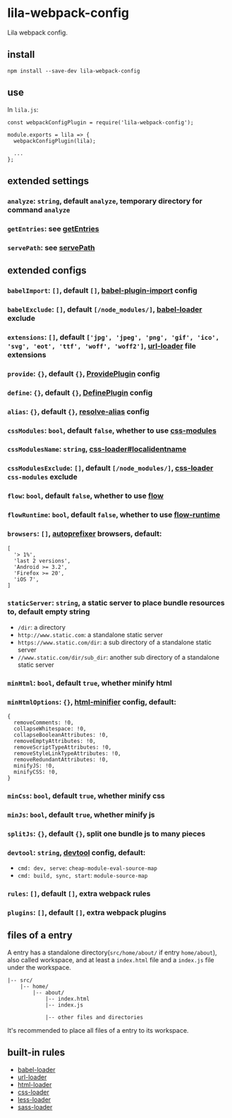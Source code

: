 # lila-webpack-config

Lila webpack config.

## install

```
npm install --save-dev lila-webpack-config
```

## use

In `lila.js`:

```
const webpackConfigPlugin = require('lila-webpack-config');

module.exports = lila => {
  webpackConfigPlugin(lila);

  ...
};
```

## extended settings

### `analyze`: `string`, default `analyze`, temporary directory for command `analyze`

### `getEntries`: see [getEntries](./src/settings.js#L11)

### `servePath`: see [servePath](./src/settings.js#L26)

## extended configs

### `babelImport`: `[]`, default `[]`, [babel-plugin-import](https://github.com/ant-design/babel-plugin-import) config

### `babelExclude`: `[]`, default `[/node_modules/]`, [babel-loader](https://github.com/babel/babel-loader) exclude

### `extensions`: `[]`, default `['jpg', 'jpeg', 'png', 'gif', 'ico', 'svg', 'eot', 'ttf', 'woff', 'woff2']`, [url-loader](https://github.com/webpack-contrib/url-loader) file extensions

### `provide`: `{}`, default `{}`, [ProvidePlugin](https://webpack.js.org/plugins/provide-plugin/) config

### `define`: `{}`, default `{}`, [DefinePlugin](https://webpack.js.org/plugins/define-plugin/) config

### `alias`: `{}`, default `{}`, [resolve-alias](https://webpack.js.org/configuration/resolve/#resolve-alias) config

### `cssModules`: `bool`, default `false`, whether to use [css-modules](https://github.com/css-modules/css-modules)

### `cssModulesName`: `string`, [css-loader#localidentname](https://github.com/webpack-contrib/css-loader#localidentname)

### `cssModulesExclude`: `[]`, default `[/node_modules/]`, [css-loader](https://github.com/webpack-contrib/css-loader) `css-modules` exclude

### `flow`: `bool`, default `false`, whether to use [flow](https://github.com/facebook/flow)

### `flowRuntime`: `bool`, default `false`, whether to use [flow-runtime](https://github.com/codemix/flow-runtime/tree/master/packages/flow-runtime)

### `browsers`: `[]`, [autoprefixer](https://github.com/postcss/autoprefixer#browsers) browsers, default:

```
[
  '> 1%',
  'last 2 versions',
  'Android >= 3.2',
  'Firefox >= 20',
  'iOS 7',
]
```

### `staticServer`: `string`, a static server to place bundle resources to, default empty string

- `/dir`: a directory
- `http://www.static.com`: a standalone static server
- `https://www.static.com/dir`: a sub directory of a standalone static server
- `//www.static.com/dir/sub_dir`: another sub directory of a standalone static server

### `minHtml`: `bool`, default `true`, whether minify html

### `minHtmlOptions`: `{}`, [html-minifier](https://github.com/kangax/html-minifier#options-quick-reference) config, default:

```
{
  removeComments: !0,
  collapseWhitespace: !0,
  collapseBooleanAttributes: !0,
  removeEmptyAttributes: !0,
  removeScriptTypeAttributes: !0,
  removeStyleLinkTypeAttributes: !0,
  removeRedundantAttributes: !0,
  minifyJS: !0,
  minifyCSS: !0,
}
```

### `minCss`: `bool`, default `true`, whether minify css

### `minJs`: `bool`, default `true`, whether minify js

### `splitJs`: `{}`, default `{}`, split one bundle js to many pieces

### `devtool`: `string`, [devtool](https://webpack.js.org/configuration/devtool/) config, default:

- `cmd: dev, serve`: `cheap-module-eval-source-map`
- `cmd: build, sync, start`: `module-source-map`

### `rules`: `[]`, default `[]`, extra webpack rules

### `plugins`: `[]`, default `[]`, extra webpack plugins

## files of a entry

A entry has a standalone directory(`src/home/about/` if entry `home/about`), also called workspace, and at least a `index.html` file and a `index.js` file under the workspace.

```
|-- src/
    |-- home/
        |-- about/
            |-- index.html
            |-- index.js

            |-- other files and directories
```

It's recommended to place all files of a entry to its workspace.

## built-in rules

- [babel-loader](https://github.com/babel/babel-loader)
- [url-loader](https://github.com/webpack-contrib/url-loader)
- [html-loader](https://github.com/webpack-contrib/html-loader)
- [css-loader](https://github.com/webpack-contrib/css-loader)
- [less-loader](https://github.com/webpack-contrib/less-loader)
- [sass-loader](https://github.com/webpack-contrib/sass-loader)

